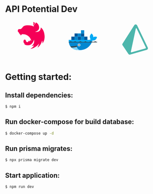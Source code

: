 # API Potential Dev

  <div align="center" style="display:flex; justify-content: space-around;">
    <a href="https://docs.nestjs.com/"><svg xmlns="http://www.w3.org/2000/svg" x="0px" y="0px" width="100" height="100" viewBox="0 0 48 48">
<path fill="#f50057" d="M24.5,32.88c0,0-0.01-0.04-0.02-0.12C24.5,32.84,24.5,32.88,24.5,32.88z"></path><path fill="#f50057" d="M27.375,8.625c0,0-0.375-1.375,0.125-2.5s0.5-1.875-0.5-3c2-0.125,2.75,1.25,2.75,1.25l0.025,0.159 c0.118,0.766-0.278,1.494-0.946,1.888C28.219,6.781,27.563,7.437,27.375,8.625z"></path><path fill="#f50057" d="M41.63,36.24c0.02-0.21,0.34-3.04-0.38-4.36c-1.5,4.24-3,8.12-7.37,10.87 c0.62-1.25,1.62-3.25,2.62-6.25c-3,4-9,8-13.5,8.25c3.04-1.68,4.75-3.84,5.5-5.25c0,0-1.75,0.5-3.88,0.75 c2.88-1.75,4.88-4.87,3.88-9.75c-2,6.25-4.75,8.25-8.38,8.62c-3.62,0.38-6.87-1.5-6.87-1.5l1.25-0.12c0,0-3.25-2.5-2.12-5.75 c0.05-0.16,0.11-0.31,0.18-0.45c0.82-1.82,3.61-0.9,3.32,1.07v0.01c0,0,0.87,2.37,3.24,1.74c0.76-1.24,1.26-2.5,1.26-2.5l0.37,1.63 c0,0,1.75-0.75,1.75-2.13c1.5,0.57,1.88,1.28,1.97,1.59c-0.26-1.4-2.52-11.03-14.49-10.89l-2.09,1.94 c-0.14,0.13-0.36,0.02-0.34-0.16L7.71,22l0.14-0.14c-0.04,0.01-0.09,0-0.13,0L7.71,22l-0.82,0.76c-0.14,0.13-0.36,0.02-0.34-0.16 l0.1-1.02c-1.74-0.74-1.9-2.7-1.9-2.7S2.58,18.27,3.5,15.5C4,14,5.2,13.85,5.71,13.97c0.65,0.15,1.32,0.16,1.94-0.09 c0.9-0.36,2.05-1.05,2.85-2.38C12,9,14.25,8,19.12,8c6.45,0,9.05,1.98,9.35,2.22c-0.18-0.21-1.27-1.66,1.03-3.84 c2.27-2.16,1.86-2.67,1.77-2.75c0.34,0.1,4.75,1.6,5.23,7.37c0.5,6-6.5,7.25-6.5,7.25s9,1.75,9.12-6.75 c1.76,1,5.38,4.75,5.88,12.88C45.49,32.26,41.84,36.03,41.63,36.24z"></path><path fill="#f50057" d="M7.85,21.86L7.71,22l0.01-0.14C7.76,21.86,7.81,21.87,7.85,21.86z"></path><path fill="#f50057" d="M7.85,21.86L7.71,22l0.01-0.14C7.76,21.86,7.81,21.87,7.85,21.86z"></path>
</svg></a>

<a href="https://hub.docker.com/"><svg xmlns="http://www.w3.org/2000/svg" x="0px" y="0px" width="100" height="100" viewBox="0 0 48 48">
<path fill="#03A9F4" d="M40,20c0.391-1.735-0.092-3.78-2.5-6c-3.914,3.543-2.795,7.227-1.5,9c0,0-0.166,1-4,1S2,24,2,24S0.167,40,18,40c15.593,0,19.973-12.003,20.828-15.076C39.182,24.972,39.579,25.003,40,25c2.147-0.017,4.93-1.171,6-5.484C43.162,18.533,41.339,18.978,40,20z"></path><path fill="#0288D1" d="M2.165,28C2.9,32.739,5.983,40,18,40c12.185,0,17.523-7.33,19.682-12H2.165z"></path><path fill="#81D4FA" d="M19.812,39.938C18.892,39.616,14.74,38.848,14,33c-4.209,1.863-7.938,1.375-9.579,1.008C6.583,37.237,10.591,40,18,40C18.623,40,19.224,39.976,19.812,39.938z"></path><path fill="#FFF" d="M18 30A2 2 0 1 0 18 34A2 2 0 1 0 18 30Z"></path><path fill="#37474F" d="M14.914,33.597c0.224,0.505,0.02,1.162-0.51,1.318c-3.301,0.973-6.146,1.102-8.297,1.102c-0.644-0.619-1.194-1.279-1.656-1.963c2.585,0,6.71-0.12,9.144-0.966C14.117,32.906,14.69,33.09,14.914,33.597z M2,27c0,0,1.875,0.125,3-1c1.875,1.688,5.94,1.088,7,0c1.063,1.688,6.938,1.375,8,0c1.25,1.438,6.625,1.75,8,0c0.479,1.461,6.819,1.874,8,0c1.061,1.088,5.063,1.938,7.311,0C43.875,27.188,46,27,46,27v1H2 M17,32c0,0.552,0.448,1,1,1s1-0.448,1-1s-0.448-1-1-1S17,31.448,17,32z"></path><path fill="#01579B" d="M11,24H6v-5h5V24z M21,19h-5v5h5V19z M31,19h-5v5h5V19z M16,14h-5v5h5V14z M26,14h-5v5h5V14z"></path><path fill="#0288D1" d="M16,24h-5v-5h5V24z M26,19h-5v5h5V19z M26,9h-5v5h5V9z M21,14h-5v5h5V14z"></path>
</svg></a>

<a href="https://www.prisma.io/"><svg xmlns="http://www.w3.org/2000/svg" x="0px" y="0px" width="100" height="100" viewBox="0 0 48 48">
<path fill="#4db6ac" d="M44.284,36.035L27.687,1.429c-0.855-1.783-3.337-1.93-4.397-0.26L4.886,30.177	c-0.397,0.625-0.385,1.426,0.029,2.04l9.271,13.738c0.575,0.852,1.634,1.237,2.623,0.953l25.942-7.458	C44.208,39.031,44.939,37.402,44.284,36.035z M40.618,37.279L18.8,43.388c-0.505,0.142-0.98-0.305-0.87-0.818l7.735-36.097	c0.139-0.65,1.023-0.755,1.311-0.157l14.265,29.621C41.489,36.481,41.194,37.118,40.618,37.279z"></path>
</svg></a>

</div>

# Getting started:

## Install dependencies:

```sh
$ npm i
```

## Run docker-compose for build database:

```sh
$ docker-compose up -d
```

## Run prisma migrates:

```sh
$ npx prisma migrate dev
```

## Start application:

```sh
$ npm run dev
```
